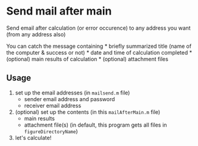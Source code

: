 # Send mail after main
Send email after calculation (or error occurence) to any address you want (from any address also)

You can catch the message containing
    * briefly summarized title (name of the computer & success or not)
    * date and time of calculation completed
    * (optional) main results of calculation
    * (optional) attachment files
 
## Usage
1. set up the email addresses (in `mailsend.m` file)
    * sender email address and password
    * receiver email address
1. (optional) set up the contents (in this `mailAfterMain.m` file)
    * main results
    * attachment file(s) 
      (in default, this program gets all files in `figureDirectoryName`)
1. let's calculate!
